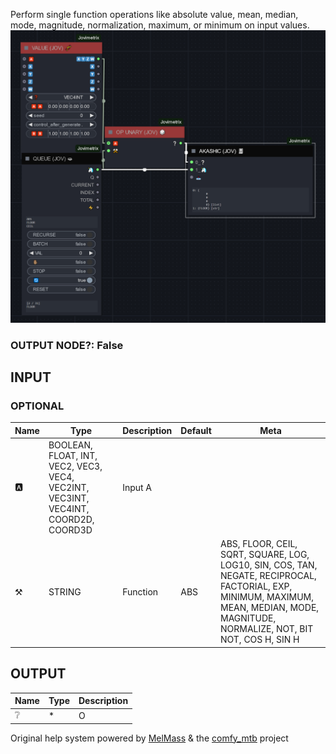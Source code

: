   
Perform single function operations like absolute value, mean, median, mode, magnitude, normalization, maximum, or minimum on input values.  
![OP UNARY](https://raw.githubusercontent.com/Amorano/Jovimetrix-examples/master/node/OP%20UNARY/OP%20UNARY.png)
### OUTPUT NODE?: False
INPUT
-----
### OPTIONAL
| Name | Type | Description | Default | Meta |
| --- | --- | --- | --- | --- |
| 🅰️ | BOOLEAN, FLOAT, INT, VEC2, VEC3, VEC4, VEC2INT, VEC3INT, VEC4INT, COORD2D, COORD3D | Input A |  |  |
| ⚒️ | STRING | Function | ABS | ABS, FLOOR, CEIL, SQRT, SQUARE, LOG, LOG10, SIN, COS, TAN, NEGATE, RECIPROCAL, FACTORIAL, EXP, MINIMUM, MAXIMUM, MEAN, MEDIAN, MODE, MAGNITUDE, NORMALIZE, NOT, BIT NOT, COS H, SIN H |
OUTPUT
------
| Name | Type | Description |
| --- | --- | --- |
| ❔ | \* | O |
Original help system powered by [MelMass](https://github.com/melMass) & the [comfy\_mtb](https://github.com/melMass/comfy_mtb) project